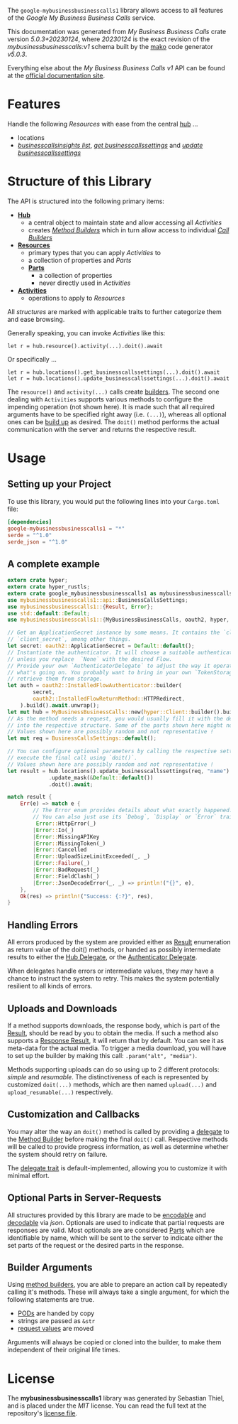 <!---
DO NOT EDIT !
This file was generated automatically from 'src/generator/templates/api/README.md.mako'
DO NOT EDIT !
-->
The `google-mybusinessbusinesscalls1` library allows access to all features of the *Google My Business Business Calls* service.

This documentation was generated from *My Business Business Calls* crate version *5.0.3+20230124*, where *20230124* is the exact revision of the *mybusinessbusinesscalls:v1* schema built by the [mako](http://www.makotemplates.org/) code generator *v5.0.3*.

Everything else about the *My Business Business Calls* *v1* API can be found at the
[official documentation site](https://developers.google.com/my-business/).
# Features

Handle the following *Resources* with ease from the central [hub](https://docs.rs/google-mybusinessbusinesscalls1/5.0.3+20230124/google_mybusinessbusinesscalls1/MyBusinessBusinessCalls) ... 

* locations
 * [*businesscallsinsights list*](https://docs.rs/google-mybusinessbusinesscalls1/5.0.3+20230124/google_mybusinessbusinesscalls1/api::LocationBusinesscallsinsightListCall), [*get businesscallssettings*](https://docs.rs/google-mybusinessbusinesscalls1/5.0.3+20230124/google_mybusinessbusinesscalls1/api::LocationGetBusinesscallssettingCall) and [*update businesscallssettings*](https://docs.rs/google-mybusinessbusinesscalls1/5.0.3+20230124/google_mybusinessbusinesscalls1/api::LocationUpdateBusinesscallssettingCall)




# Structure of this Library

The API is structured into the following primary items:

* **[Hub](https://docs.rs/google-mybusinessbusinesscalls1/5.0.3+20230124/google_mybusinessbusinesscalls1/MyBusinessBusinessCalls)**
    * a central object to maintain state and allow accessing all *Activities*
    * creates [*Method Builders*](https://docs.rs/google-mybusinessbusinesscalls1/5.0.3+20230124/google_mybusinessbusinesscalls1/client::MethodsBuilder) which in turn
      allow access to individual [*Call Builders*](https://docs.rs/google-mybusinessbusinesscalls1/5.0.3+20230124/google_mybusinessbusinesscalls1/client::CallBuilder)
* **[Resources](https://docs.rs/google-mybusinessbusinesscalls1/5.0.3+20230124/google_mybusinessbusinesscalls1/client::Resource)**
    * primary types that you can apply *Activities* to
    * a collection of properties and *Parts*
    * **[Parts](https://docs.rs/google-mybusinessbusinesscalls1/5.0.3+20230124/google_mybusinessbusinesscalls1/client::Part)**
        * a collection of properties
        * never directly used in *Activities*
* **[Activities](https://docs.rs/google-mybusinessbusinesscalls1/5.0.3+20230124/google_mybusinessbusinesscalls1/client::CallBuilder)**
    * operations to apply to *Resources*

All *structures* are marked with applicable traits to further categorize them and ease browsing.

Generally speaking, you can invoke *Activities* like this:

```Rust,ignore
let r = hub.resource().activity(...).doit().await
```

Or specifically ...

```ignore
let r = hub.locations().get_businesscallssettings(...).doit().await
let r = hub.locations().update_businesscallssettings(...).doit().await
```

The `resource()` and `activity(...)` calls create [builders][builder-pattern]. The second one dealing with `Activities` 
supports various methods to configure the impending operation (not shown here). It is made such that all required arguments have to be 
specified right away (i.e. `(...)`), whereas all optional ones can be [build up][builder-pattern] as desired.
The `doit()` method performs the actual communication with the server and returns the respective result.

# Usage

## Setting up your Project

To use this library, you would put the following lines into your `Cargo.toml` file:

```toml
[dependencies]
google-mybusinessbusinesscalls1 = "*"
serde = "^1.0"
serde_json = "^1.0"
```

## A complete example

```Rust
extern crate hyper;
extern crate hyper_rustls;
extern crate google_mybusinessbusinesscalls1 as mybusinessbusinesscalls1;
use mybusinessbusinesscalls1::api::BusinessCallsSettings;
use mybusinessbusinesscalls1::{Result, Error};
use std::default::Default;
use mybusinessbusinesscalls1::{MyBusinessBusinessCalls, oauth2, hyper, hyper_rustls, chrono, FieldMask};

// Get an ApplicationSecret instance by some means. It contains the `client_id` and 
// `client_secret`, among other things.
let secret: oauth2::ApplicationSecret = Default::default();
// Instantiate the authenticator. It will choose a suitable authentication flow for you, 
// unless you replace  `None` with the desired Flow.
// Provide your own `AuthenticatorDelegate` to adjust the way it operates and get feedback about 
// what's going on. You probably want to bring in your own `TokenStorage` to persist tokens and
// retrieve them from storage.
let auth = oauth2::InstalledFlowAuthenticator::builder(
        secret,
        oauth2::InstalledFlowReturnMethod::HTTPRedirect,
    ).build().await.unwrap();
let mut hub = MyBusinessBusinessCalls::new(hyper::Client::builder().build(hyper_rustls::HttpsConnectorBuilder::new().with_native_roots().https_or_http().enable_http1().build()), auth);
// As the method needs a request, you would usually fill it with the desired information
// into the respective structure. Some of the parts shown here might not be applicable !
// Values shown here are possibly random and not representative !
let mut req = BusinessCallsSettings::default();

// You can configure optional parameters by calling the respective setters at will, and
// execute the final call using `doit()`.
// Values shown here are possibly random and not representative !
let result = hub.locations().update_businesscallssettings(req, "name")
             .update_mask(&Default::default())
             .doit().await;

match result {
    Err(e) => match e {
        // The Error enum provides details about what exactly happened.
        // You can also just use its `Debug`, `Display` or `Error` traits
         Error::HttpError(_)
        |Error::Io(_)
        |Error::MissingAPIKey
        |Error::MissingToken(_)
        |Error::Cancelled
        |Error::UploadSizeLimitExceeded(_, _)
        |Error::Failure(_)
        |Error::BadRequest(_)
        |Error::FieldClash(_)
        |Error::JsonDecodeError(_, _) => println!("{}", e),
    },
    Ok(res) => println!("Success: {:?}", res),
}

```
## Handling Errors

All errors produced by the system are provided either as [Result](https://docs.rs/google-mybusinessbusinesscalls1/5.0.3+20230124/google_mybusinessbusinesscalls1/client::Result) enumeration as return value of
the doit() methods, or handed as possibly intermediate results to either the 
[Hub Delegate](https://docs.rs/google-mybusinessbusinesscalls1/5.0.3+20230124/google_mybusinessbusinesscalls1/client::Delegate), or the [Authenticator Delegate](https://docs.rs/yup-oauth2/*/yup_oauth2/trait.AuthenticatorDelegate.html).

When delegates handle errors or intermediate values, they may have a chance to instruct the system to retry. This 
makes the system potentially resilient to all kinds of errors.

## Uploads and Downloads
If a method supports downloads, the response body, which is part of the [Result](https://docs.rs/google-mybusinessbusinesscalls1/5.0.3+20230124/google_mybusinessbusinesscalls1/client::Result), should be
read by you to obtain the media.
If such a method also supports a [Response Result](https://docs.rs/google-mybusinessbusinesscalls1/5.0.3+20230124/google_mybusinessbusinesscalls1/client::ResponseResult), it will return that by default.
You can see it as meta-data for the actual media. To trigger a media download, you will have to set up the builder by making
this call: `.param("alt", "media")`.

Methods supporting uploads can do so using up to 2 different protocols: 
*simple* and *resumable*. The distinctiveness of each is represented by customized 
`doit(...)` methods, which are then named `upload(...)` and `upload_resumable(...)` respectively.

## Customization and Callbacks

You may alter the way an `doit()` method is called by providing a [delegate](https://docs.rs/google-mybusinessbusinesscalls1/5.0.3+20230124/google_mybusinessbusinesscalls1/client::Delegate) to the 
[Method Builder](https://docs.rs/google-mybusinessbusinesscalls1/5.0.3+20230124/google_mybusinessbusinesscalls1/client::CallBuilder) before making the final `doit()` call. 
Respective methods will be called to provide progress information, as well as determine whether the system should 
retry on failure.

The [delegate trait](https://docs.rs/google-mybusinessbusinesscalls1/5.0.3+20230124/google_mybusinessbusinesscalls1/client::Delegate) is default-implemented, allowing you to customize it with minimal effort.

## Optional Parts in Server-Requests

All structures provided by this library are made to be [encodable](https://docs.rs/google-mybusinessbusinesscalls1/5.0.3+20230124/google_mybusinessbusinesscalls1/client::RequestValue) and 
[decodable](https://docs.rs/google-mybusinessbusinesscalls1/5.0.3+20230124/google_mybusinessbusinesscalls1/client::ResponseResult) via *json*. Optionals are used to indicate that partial requests are responses 
are valid.
Most optionals are are considered [Parts](https://docs.rs/google-mybusinessbusinesscalls1/5.0.3+20230124/google_mybusinessbusinesscalls1/client::Part) which are identifiable by name, which will be sent to 
the server to indicate either the set parts of the request or the desired parts in the response.

## Builder Arguments

Using [method builders](https://docs.rs/google-mybusinessbusinesscalls1/5.0.3+20230124/google_mybusinessbusinesscalls1/client::CallBuilder), you are able to prepare an action call by repeatedly calling it's methods.
These will always take a single argument, for which the following statements are true.

* [PODs][wiki-pod] are handed by copy
* strings are passed as `&str`
* [request values](https://docs.rs/google-mybusinessbusinesscalls1/5.0.3+20230124/google_mybusinessbusinesscalls1/client::RequestValue) are moved

Arguments will always be copied or cloned into the builder, to make them independent of their original life times.

[wiki-pod]: http://en.wikipedia.org/wiki/Plain_old_data_structure
[builder-pattern]: http://en.wikipedia.org/wiki/Builder_pattern
[google-go-api]: https://github.com/google/google-api-go-client

# License
The **mybusinessbusinesscalls1** library was generated by Sebastian Thiel, and is placed 
under the *MIT* license.
You can read the full text at the repository's [license file][repo-license].

[repo-license]: https://github.com/Byron/google-apis-rsblob/main/LICENSE.md

